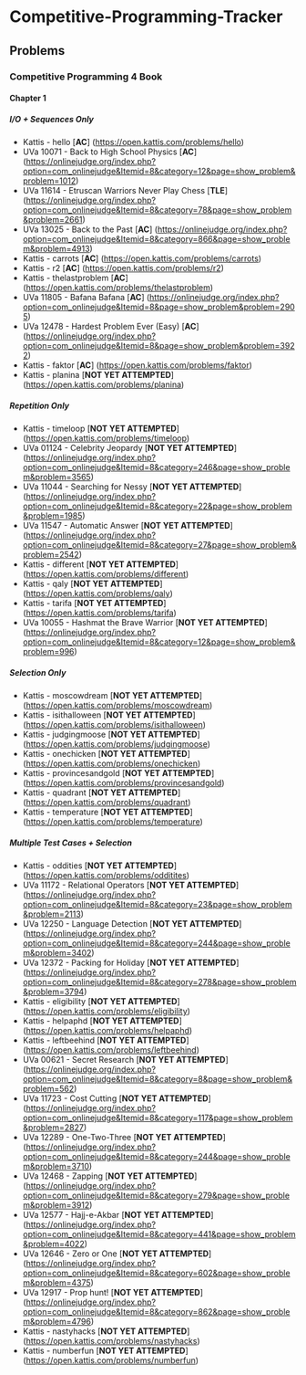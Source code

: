 # Competitive-Programming-Tracker

## Problems

### Competitive Programming 4 Book

#### Chapter 1

##### I/O + Sequences Only
- Kattis - hello [**AC**] (https://open.kattis.com/problems/hello)
- UVa 10071 - Back to High School Physics [**AC**] (https://onlinejudge.org/index.php?option=com_onlinejudge&Itemid=8&category=12&page=show_problem&problem=1012)
- UVa 11614 - Etruscan Warriors Never Play Chess [**TLE**] (https://onlinejudge.org/index.php?option=com_onlinejudge&Itemid=8&category=78&page=show_problem&problem=2661)
- UVa 13025 - Back to the Past [**AC**] (https://onlinejudge.org/index.php?option=com_onlinejudge&Itemid=8&category=866&page=show_problem&problem=4913)
- Kattis - carrots [**AC**] (https://open.kattis.com/problems/carrots)
- Kattis - r2 [**AC**] (https://open.kattis.com/problems/r2)
- Kattis - thelastproblem [**AC**] (https://open.kattis.com/problems/thelastproblem)
- UVa 11805 - Bafana Bafana [**AC**] (https://onlinejudge.org/index.php?option=com_onlinejudge&Itemid=8&page=show_problem&problem=2905)
- UVa 12478 - Hardest Problem Ever (Easy) [**AC**] (https://onlinejudge.org/index.php?option=com_onlinejudge&Itemid=8&page=show_problem&problem=3922)
- Kattis - faktor [**AC**] (https://open.kattis.com/problems/faktor)
- Kattis - planina [**NOT YET ATTEMPTED**] (https://open.kattis.com/problems/planina)

##### Repetition Only
- Kattis - timeloop [**NOT YET ATTEMPTED**] (https://open.kattis.com/problems/timeloop)
- UVa 01124 - Celebrity Jeopardy [**NOT YET ATTEMPTED**] (https://onlinejudge.org/index.php?option=com_onlinejudge&Itemid=8&category=246&page=show_problem&problem=3565)
- UVa 11044 - Searching for Nessy [**NOT YET ATTEMPTED**] (https://onlinejudge.org/index.php?option=com_onlinejudge&Itemid=8&category=22&page=show_problem&problem=1985)
- UVa 11547 - Automatic Answer [**NOT YET ATTEMPTED**] (https://onlinejudge.org/index.php?option=com_onlinejudge&Itemid=8&category=27&page=show_problem&problem=2542)
- Kattis - different [**NOT YET ATTEMPTED**] (https://open.kattis.com/problems/different)
- Kattis - qaly [**NOT YET ATTEMPTED**] (https://open.kattis.com/problems/qaly)
- Kattis - tarifa [**NOT YET ATTEMPTED**] (https://open.kattis.com/problems/tarifa)
- UVa 10055 - Hashmat the Brave Warrior [**NOT YET ATTEMPTED**] (https://onlinejudge.org/index.php?option=com_onlinejudge&Itemid=8&category=12&page=show_problem&problem=996)

##### Selection Only
- Kattis - moscowdream [**NOT YET ATTEMPTED**] (https://open.kattis.com/problems/moscowdream)
- Kattis - isithalloween [**NOT YET ATTEMPTED**] (https://open.kattis.com/problems/isithalloween)
- Kattis - judgingmoose [**NOT YET ATTEMPTED**] (https://open.kattis.com/problems/judgingmoose)
- Kattis - onechicken [**NOT YET ATTEMPTED**] (https://open.kattis.com/problems/onechicken)
- Kattis - provincesandgold [**NOT YET ATTEMPTED**] (https://open.kattis.com/problems/provincesandgold)
- Kattis - quadrant [**NOT YET ATTEMPTED**] (https://open.kattis.com/problems/quadrant)
- Kattis - temperature [**NOT YET ATTEMPTED**] (https://open.kattis.com/problems/temperature)

##### Multiple Test Cases + Selection
- Kattis - oddities [**NOT YET ATTEMPTED**] (https://open.kattis.com/problems/odditites)
- UVa 11172 - Relational Operators [**NOT YET ATTEMPTED**] (https://onlinejudge.org/index.php?option=com_onlinejudge&Itemid=8&category=23&page=show_problem&problem=2113)
- UVa 12250 - Language Detection [**NOT YET ATTEMPTED**] (https://onlinejudge.org/index.php?option=com_onlinejudge&Itemid=8&category=244&page=show_problem&problem=3402)
- UVa 12372 - Packing for Holiday [**NOT YET ATTEMPTED**] (https://onlinejudge.org/index.php?option=com_onlinejudge&Itemid=8&category=278&page=show_problem&problem=3794)
- Kattis - eligibility [**NOT YET ATTEMPTED**] (https://open.kattis.com/problems/eligibility)
- Kattis - helpaphd [**NOT YET ATTEMPTED**] (https://open.kattis.com/problems/helpaphd)
- Kattis - leftbeehind [**NOT YET ATTEMPTED**] (https://open.kattis.com/problems/leftbeehind)
- UVa 00621 - Secret Research [**NOT YET ATTEMPTED**] (https://onlinejudge.org/index.php?option=com_onlinejudge&Itemid=8&category=8&page=show_problem&problem=562)
- UVa 11723 - Cost Cutting [**NOT YET ATTEMPTED**] (https://onlinejudge.org/index.php?option=com_onlinejudge&Itemid=8&category=117&page=show_problem&problem=2827)
- UVa 12289 - One-Two-Three [**NOT YET ATTEMPTED**] (https://onlinejudge.org/index.php?option=com_onlinejudge&Itemid=8&category=244&page=show_problem&problem=3710)
- UVa 12468 - Zapping [**NOT YET ATTEMPTED**] (https://onlinejudge.org/index.php?option=com_onlinejudge&Itemid=8&category=279&page=show_problem&problem=3912)
- UVa 12577 - Hajj-e-Akbar [**NOT YET ATTEMPTED**] (https://onlinejudge.org/index.php?option=com_onlinejudge&Itemid=8&category=441&page=show_problem&problem=4022)
- UVa 12646 - Zero or One [**NOT YET ATTEMPTED**] (https://onlinejudge.org/index.php?option=com_onlinejudge&Itemid=8&category=602&page=show_problem&problem=4375)
- UVa 12917 - Prop hunt! [**NOT YET ATTEMPTED**] (https://onlinejudge.org/index.php?option=com_onlinejudge&Itemid=8&category=862&page=show_problem&problem=4796)
- Kattis - nastyhacks [**NOT YET ATTEMPTED**] (https://open.kattis.com/problems/nastyhacks)
- Kattis - numberfun [**NOT YET ATTEMPTED**] (https://open.kattis.com/problems/numberfun)